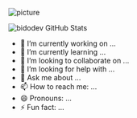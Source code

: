 ![picture](https://raw.githubusercontent.com/saadeghi/saadeghi/master/dino.gif)

![bidodev GitHub Stats](https://github-readme-stats.vercel.app/api?username=bidodev&hide=["stars"]&show_icons=true)

- 🔭 I’m currently working on ...
- 🌱 I’m currently learning ...
- 👯 I’m looking to collaborate on ...
- 🤔 I’m looking for help with ...
- 💬 Ask me about ...
- 📫 How to reach me: ...
- 😄 Pronouns: ...
- ⚡ Fun fact: ...
